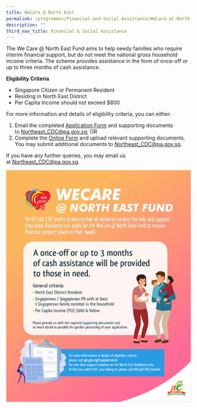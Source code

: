 ```yaml
---
title: WeCare @ North East
permalink: /programmes/Financial-and-Social-Assistance/WeCare-at-North-East
description: ""
third_nav_title: Financial & Social Assistance
---
```

The We Care @ North East Fund aims to help needy families who require interim financial support, but do not meet the national gross household income criteria. The scheme provides assistance in the form of once-off or up to three months of cash assistance.

**Eligibility Criteria**

* Singapore Citizen or Permanent Resident
* Residing in North East District
* Per Capita Income should not exceed $800


For more information and details of eligibility criteria, you can either:

1.  Email the completed [Application Form](https://pa-cdcne-staging.netlify.app/files/North%20East%20CDC%20-%20Assistance%20Schemes%20Application%20Form%20(as%20of%2014%20Feb%202022).pdf) and supporting documents to [Northeast\_CDC@pa.gov.sg](mailto:Northeast_CDC@pa.gov.sg); OR
2.  Complete the [Online Form](https://form.gov.sg/#!/5e994b5f5dad670011b1d2ed) and upload relevant supporting documents. You may submit additional documents to [Northeast\_CDC@pa.gov.sg](mailto:Northeast_CDC@pa.gov.sg).


If you have any further queries, you may email us at [Northeast\_CDC@pa.gov.sg](mailto:Northeast_CDC@pa.gov.sg).

![](/images/Media%20Files%20for%20CARE/WeCare%20@%20North%20East%20Photo%201.png)